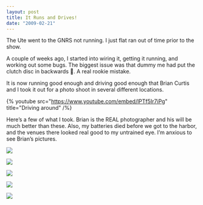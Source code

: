 ```yaml
---
layout: post
title: It Runs and Drives!
date: "2009-02-21"
---
```


The Ute went to the GNRS not running. I just flat ran out of time prior to the show.

A couple of weeks ago, I started into wiring it, getting it running, and working out some bugs. The biggest issue was that dummy me had put the clutch disc in backwards 😤. A real rookie mistake.

It is now running good enough and driving good enough that Brian Curtis and I took it out for a photo shoot in several different locations.

{% youtube src="https://www.youtube.com/embed/lPTf5Ir7iPg" title="Driving around" /%}

Here’s a few of what I took. Brian is the REAL photographer and his will be much better than these. Also, my batteries died before we got to the harbor, and the venues there looked real good to my untrained eye. I’m anxious to see Brian’s pictures.

![](/images/pop/Kart_Hauler_Blog/42-pics_007.jpg)

![](/images/pop/Kart_Hauler_Blog/42-pics_017.jpg)

![](/images/pop/Kart_Hauler_Blog/42-pics_028.jpg)

![](/images/pop/Kart_Hauler_Blog/42-pics_037-1.jpg)

![](/images/pop/Kart_Hauler_Blog/42-pics_066.jpg)
